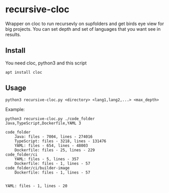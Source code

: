 # recursive-cloc

Wrapper on cloc to run recursevly on supfolders and get birds eye view for big projects.
You can set depth and set of languages that you want see in results.

## Install

You need cloc, python3 and this script

```
apt install cloc

```

## Usage

```
python3 recursive-cloc.py <directory> <lang1,lang2,...> <max_depth>
```

Example:

```
python3 recursive-cloc.py ./code_folder Java,TypeScript,Dockerfile,YAML 3

code_folder
    Java: files - 7004, lines - 274016
    TypeScript: files - 3218, lines - 131476
    YAML: files - 654, lines - 48003
    Dockerfile: files - 25, lines - 229
code_folder/ci
    YAML: files - 5, lines - 357
    Dockerfile: files - 1, lines - 57
code_folder/ci/builder-image
    Dockerfile: files - 1, lines - 57
    
```
    YAML: files - 1, lines - 20

```
